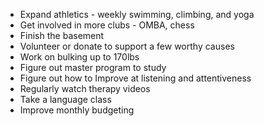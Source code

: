 - Expand athletics - weekly swimming, climbing, and yoga
- Get involved in more clubs - OMBA, chess
- Finish the basement
- Volunteer or donate to support a few worthy causes
- Work on bulking up to 170lbs
- Figure out master program to study
- Figure out how to Improve at listening and attentiveness
- Regularly watch therapy videos
- Take a language class
- Improve monthly budgeting